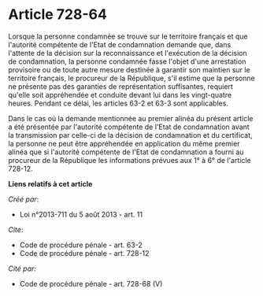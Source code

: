 # Article 728-64

Lorsque la personne condamnée se trouve sur le territoire français et que l'autorité compétente de l'Etat de condamnation
demande que, dans l'attente de la décision sur la reconnaissance et l'exécution de la décision de condamnation, la personne
condamnée fasse l'objet d'une arrestation provisoire ou de toute autre mesure destinée à garantir son maintien sur le
territoire français, le procureur de la République, s'il estime que la personne ne présente pas des garanties de
représentation suffisantes, requiert qu'elle soit appréhendée et conduite devant lui dans les vingt-quatre heures. Pendant ce
délai, les articles 63-2 et 63-3 sont applicables. 

Dans le cas où la demande mentionnée au premier alinéa du présent article a été présentée par l'autorité compétente de l'Etat
de condamnation avant la transmission par celle-ci de la décision de condamnation et du certificat, la personne ne peut être
appréhendée en application du même premier alinéa que si l'autorité compétente de l'Etat de condamnation a fourni au
procureur de la République les informations prévues aux 1° à 6° de l'article 728-12.

**Liens relatifs à cet article**

_Créé par_:

  - Loi n°2013-711 du 5 août 2013 - art. 11

_Cite_:

  - Code de procédure pénale - art. 63-2
  - Code de procédure pénale - art. 728-12

_Cité par_:

  - Code de procédure pénale - art. 728-68 (V)
